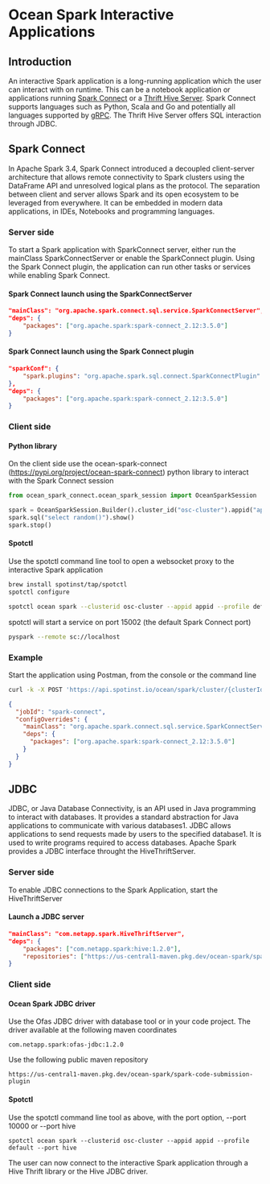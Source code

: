 # Ocean Spark Interactive Applications

## Introduction

An interactive Spark application is a long-running application which the user can interact with on runtime. This can be a notebook application or applications running [Spark Connect](https://spark.apache.org/docs/latest/spark-connect-overview.html) or a [Thrift Hive Server](https://cwiki.apache.org/confluence/display/hive/hiveserver). Spark Connect supports languages such as Python, Scala and Go and potentially all languages supported by [gRPC](https://grpc.io). The Thrift Hive Server offers SQL interaction through JDBC.

## Spark Connect

In Apache Spark 3.4, Spark Connect introduced a decoupled client-server architecture that allows remote connectivity to Spark clusters using the DataFrame API and unresolved logical plans as the protocol. The separation between client and server allows Spark and its open ecosystem to be leveraged from everywhere. It can be embedded in modern data applications, in IDEs, Notebooks and programming languages.

### Server side

To start a Spark application with SparkConnect server, either run the mainClass SparkConnectServer or enable the SparkConnect plugin. Using the Spark Connect plugin, the application can run other tasks or services while enabling Spark Connect.

#### Spark Connect launch using the SparkConnectServer

```json
"mainClass": "org.apache.spark.connect.sql.service.SparkConnectServer",
"deps": {
    "packages": ["org.apache.spark:spark-connect_2.12:3.5.0"]
}
```

#### Spark Connect launch using the Spark Connect plugin

```json
"sparkConf": {
    "spark.plugins": "org.apache.spark.sql.connect.SparkConnectPlugin"
},
"deps": {
    "packages": ["org.apache.spark:spark-connect_2.12:3.5.0"]
}
```

### Client side

#### Python library

On the client side use the ocean-spark-connect (https://pypi.org/project/ocean-spark-connect) python library to interact with the Spark Connect session

```python
from ocean_spark_connect.ocean_spark_session import OceanSparkSession

spark = OceanSparkSession.Builder().cluster_id("osc-cluster").appid("appid").profile("default").getOrCreate()
spark.sql("select random()").show()
spark.stop()
```

#### Spotctl

Use the spotctl command line tool to open a websocket proxy to the interactive Spark application

```sh
brew install spotinst/tap/spotctl
spotctl configure
```

```sh
spotctl ocean spark --clusterid osc-cluster --appid appid --profile default
```

spotctl will start a service on port 15002 (the default Spark Connect port)

```sh
pyspark --remote sc://localhost
```

### Example

Start the application using Postman, from the console or the command line

```sh
curl -k -X POST 'https://api.spotinst.io/ocean/spark/cluster/{clusterId}/app?accountId={accountId}' -H 'Content-Type: application/json' -H 'Authorization: Bearer {token}' -d '
```

```json
{
  "jobId": "spark-connect",
  "configOverrides": {
    "mainClass": "org.apache.spark.connect.sql.service.SparkConnectServer",
    "deps": {
      "packages": ["org.apache.spark:spark-connect_2.12:3.5.0"]
    }
  }
}
```

## JDBC

JDBC, or Java Database Connectivity, is an API used in Java programming to interact with databases. It provides a standard abstraction for Java applications to communicate with various databases1. JDBC allows applications to send requests made by users to the specified database1. It is used to write programs required to access databases. Apache Spark provides a JDBC interface throught the HiveThriftServer.

### Server side

To enable JDBC connections to the Spark Application, start the HiveThriftServer

#### Launch a JDBC server

```json
"mainClass": "com.netapp.spark.HiveThriftServer",
"deps": {
    "packages": ["com.netapp.spark:hive:1.2.0"],
    "repositories": ["https://us-central1-maven.pkg.dev/ocean-spark/spark-code-submission-plugin"]
}
```

### Client side

#### Ocean Spark JDBC driver

Use the Ofas JDBC driver with database tool or in your code project. The driver available at the following maven coordinates

```
com.netapp.spark:ofas-jdbc:1.2.0
```

Use the following public maven repository

```
https://us-central1-maven.pkg.dev/ocean-spark/spark-code-submission-plugin
```

#### Spotctl

Use the spotctl command line tool as above, with the port option, --port 10000 or --port hive

```
spotctl ocean spark --clusterid osc-cluster --appid appid --profile default --port hive
```

The user can now connect to the interactive Spark application through a Hive Thrift library or the Hive JDBC driver.
